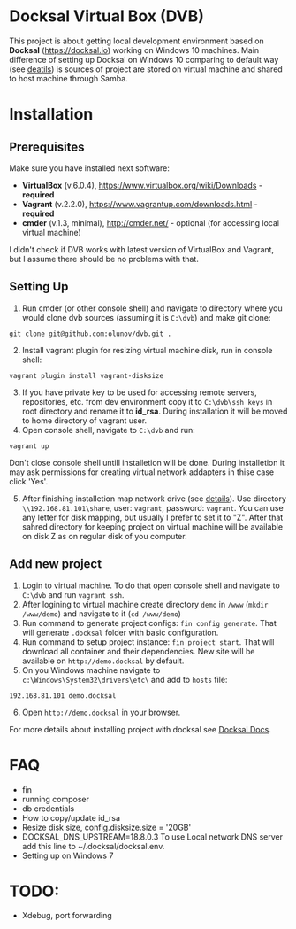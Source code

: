 # Docksal Virtual Box (DVB)
This project is about getting local development environment based on __Docksal__ (https://docksal.io) working on Windows 10 machines. Main difference of setting up Docksal on Windows 10 comparing to default way (see [deatils](https://docs.docksal.io/getting-started/setup/#install-windows)) is sources of project are stored on virtual machine and shared to host machine through Samba. 

# Installation
## Prerequisites
Make sure you have installed next software:
 - **VirtualBox** (v.6.0.4), https://www.virtualbox.org/wiki/Downloads - **required**
 - **Vagrant** (v.2.2.0), https://www.vagrantup.com/downloads.html - **required**
 - **cmder** (v.1.3, minimal), http://cmder.net/ - optional (for accessing local virtual machine)
 
 I didn't check if DVB works with latest version of VirtualBox and Vagrant, but I assume there should be no problems with that.

## Setting Up
1. Run cmder (or other console shell) and navigate to directory where you would clone dvb sources (assuming it is `C:\dvb`) and make git clone: 
```
git clone git@github.com:olunov/dvb.git .
```
2. Install vagrant plugin for resizing virtual machine disk, run in console shell:
```
vagrant plugin install vagrant-disksize
```
3. If you have private key to be used for accessing remote servers, repositories, etc. from dev environment copy it to `C:\dvb\ssh_keys` in root directory and rename it to __id_rsa__. During installation it will be moved to home directory of vagrant user.
4. Open console shell, navigate to `C:\dvb` and run:
```
vagrant up
```
Don't close console shell untill installetion will be done. During installetion it may ask permissions for creating virtual network addapters in thise case click 'Yes'.

5. After finishing installetion map network drive (see [details](https://support.microsoft.com/en-us/help/4026635/windows-map-a-network-drive)). Use directory `\\192.168.81.101\share`, user: `vagrant`, password: `vagrant`. You can use any letter for disk mapping, but usually I prefer to set it to "Z". After that sahred directory for keeping project on virtual machine will be available on disk Z as on regular disk of you computer.

## Add new project
1. Login to virtual machine. To do that open console shell and navigate to `C:\dvb` and run `vagrant ssh`.
2. After logining to virtual machine create directory `demo` in `/www` (`mkdir /www/demo`) and navigate to it (`cd /www/demo`)
3. Run command to generate project configs: `fin config generate`. That will generate `.docksal` folder with basic configuration.
4. Run command to setup project instance: `fin project start`. That will download all container and their dependencies. New site will be available on `http://demo.docksal` by default.
5. On you Windows machine navigate to `c:\Windows\System32\drivers\etc\` and add to `hosts` file:
```
192.168.81.101 demo.docksal
```
6. Open `http://demo.docksal` in your browser.

For more details about installing project with docksal see [Docksal Docs](https://docs.docksal.io/getting-started/project-setup/).


# FAQ
- fin
- running composer
- db credentials
- How to copy/update id_rsa
- Resize disk size, config.disksize.size = '20GB'
- DOCKSAL_DNS_UPSTREAM=18.8.0.3
 To use Local network DNS server add this line to ~/.docksal/docksal.env.
- Setting up on Windows 7

# TODO:
- Xdebug, port forwarding